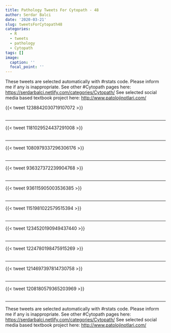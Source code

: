 ```yaml
---
title: Pathology Tweets For Cytopath - 48
author: Serdar Balci
date: '2020-03-21'
slug: tweetsForCytopath48
categories:
  - R
  - tweets
  - pathology
  - Cytopath
tags: []
image:
  caption: ''
  focal_point: ''
---
```



These tweets are selected automatically with #rstats code. Please inform me if any is inappropriate.
See other #Cytopath pages here: https://serdarbalci.netlify.com/categories/Cytopath/ 
See selected social media based textbook project here: http://www.patolojinotlari.com/

{{< tweet 1238842030719107072 >}}
<br>
<br>
<hr>
{{< tweet 1181029524437291008 >}}
<br>
<br>
<hr>
{{< tweet 1080979337296306176 >}}
<br>
<br>
<hr>
{{< tweet 936327372239904768 >}}
<br>
<br>
<hr>
{{< tweet 936115905003536385 >}}
<br>
<br>
<hr>
{{< tweet 1151981022579515394 >}}
<br>
<br>
<hr>
{{< tweet 1234520190949437440 >}}
<br>
<br>
<hr>
{{< tweet 1224780198475915269 >}}
<br>
<br>
<hr>
{{< tweet 1214697397814730758 >}}
<br>
<br>
<hr>
{{< tweet 1208180579365203969 >}}
<br>
<br>
<hr>


These tweets are selected automatically with #rstats code. Please inform me if any is inappropriate.
See other #Cytopath pages here: https://serdarbalci.netlify.com/categories/Cytopath/ 
See selected social media based textbook project here: http://www.patolojinotlari.com/
